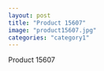 ```yaml
---
layout: post
title: "Product 15607"
image: "product15607.jpg"
categories: "category1"
---
```

Product 15607
